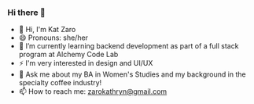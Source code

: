 ### Hi there 👋

<!--
**kathrynzaro/kathrynzaro** is a ✨ _special_ ✨ repository because its `README.md` (this file) appears on your GitHub profile.

Here are some ideas to get you started:

- 🔭 I’m currently working on ...
- 🌱 I’m currently learning ...
- 👯 I’m looking to collaborate on ...
- 🤔 I’m looking for help with ...
- 💬 Ask me about ...
- 📫 How to reach me: ...
- 😄 Pronouns: ...
- ⚡ Fun fact: ...
-->

- 👋 Hi, I'm Kat Zaro
- 😄 Pronouns: she/her
- 🌱 I’m currently learning backend development as part of a full stack program at Alchemy Code Lab
- ⚡ I'm very interested in design and UI/UX 
- 💬 Ask me about my BA in Women's Studies and my background in the specialty coffee industry!
- 📫 How to reach me: zarokathryn@gmail.com
